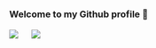 ### Welcome to my Github profile 👋

<img align="center" src="https://github-readme-stats.vercel.app/api?username=mitdralla&show_icons=true&theme=default" style="padding-right:0px !important;"/>

<img align="center" src="https://github-readme-stats.vercel.app/api/top-langs/?username=mitdralla&layout=compact" style="padding-left:20px !important;" />

<!--
**mitdralla/mitdralla** is a ✨ _special_ ✨ repository because its `README.md` (this file) appears on your GitHub profile.
